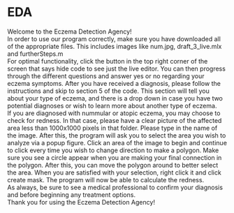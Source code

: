 # EDA
Welcome to the Eczema Detection Agency! 
<br />
In order to use our program correctly, make sure you have downloaded all of the appropriate files. This includes images like num.jpg, draft_3_live.mlx and furtherSteps.m  
For optimal functionality, click the button in the top right corner of the screen that says hide code to see just the live editor. You can then progress through the different questions and answer yes or no regarding your eczema symptoms. After you have received a diagnosis, please follow the instructions and skip to section 5 of the code. This section will tell you about your type of eczema, and there is a drop down in case you have two potential diagnoses or wish to learn more about another type of eczema. 
<br />
If you are diagnosed with nummular or atopic eczema, you may choose to check for redness. In that case, please have a clear picture of the affected area less than 1000x1000 pixels in that folder. Please type in the name of the image. After this, the program will ask you to select the area you wish to analyze via a popup figure. Click an area of the image to begin and continue to click every time you wish to change direction to make a polygon. Make sure you see a circle appear when you are making your final connection in the polygon. After this, you can move the polygon around to better select the area. When you are satisfied with your selection, right click it and click create mask. The program will now be able to calculate the redness. 
<br />
As always, be sure to see a medical professional to confirm your diagnosis and before beginning any treatment options. 
<br />
Thank you for using the Eczema Detection Agency!
